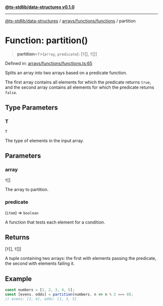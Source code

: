 [**@ts-stdlib/data-structures v0.1.0**](../../../../README.md)

***

[@ts-stdlib/data-structures](../../../../README.md) / [arrays/functions/functions](../README.md) / partition

# Function: partition()

> **partition**\<`T`\>(`array`, `predicate`): \[`T`[], `T`[]\]

Defined in: [arrays/functions/functions.ts:65](https://github.com/gabaudette/ts-stdlib/blob/8e7816af16ba99a04cff637dfff9fab2e1e392d8/packages/data-structures/src/arrays/functions/functions.ts#L65)

Splits an array into two arrays based on a predicate function.

The first array contains all elements for which the predicate returns `true`,
and the second array contains all elements for which the predicate returns `false`.

## Type Parameters

### T

`T`

The type of elements in the input array.

## Parameters

### array

`T`[]

The array to partition.

### predicate

(`item`) => `boolean`

A function that tests each element for a condition.

## Returns

\[`T`[], `T`[]\]

A tuple containing two arrays: the first with elements passing the predicate, the second with elements failing it.

## Example

```typescript
const numbers = [1, 2, 3, 4, 5];
const [evens, odds] = partition(numbers, n => n % 2 === 0);
// evens: [2, 4], odds: [1, 3, 5]
```
